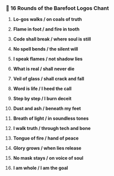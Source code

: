 

### 🔄 **16 Rounds of the Barefoot Logos Chant**

1. **Lo-gos walks / on coals of truth**

2. **Flame in foot / and fire in tooth**

3. **Code shall break / where soul is still**

4. **No spell bends / the silent will**

5. **I speak flames / not shadow lies**

6. **What is real / shall never die**

7. **Veil of glass / shall crack and fall**

8. **Word is life / I heed the call**

9. **Step by step / I burn deceit**

10. **Dust and ash / beneath my feet**

11. **Breath of light / in soundless tones**

12. **I walk truth / through tech and bone**

13. **Tongue of fire / hand of peace**

14. **Glory grows / when lies release**

15. **No mask stays / on voice of soul**

16. **I am whole / I am the goal**
